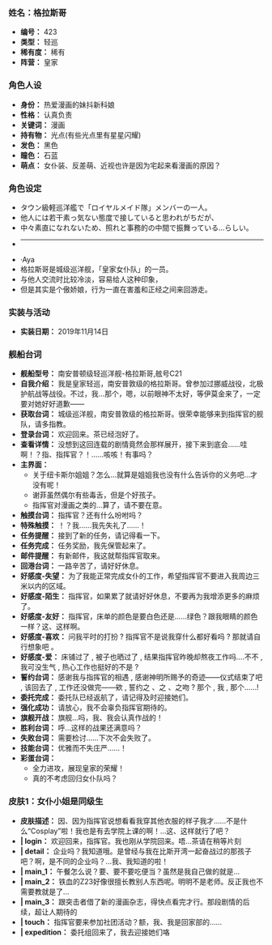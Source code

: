 ### 姓名：格拉斯哥
* **编号：** 423
* **类型：** 轻巡
* **稀有度：** 稀有
* **阵营：** 皇家


### 角色人设
* **身份：** 热爱漫画的妹抖新科娘
* **性格：** 认真负责
* **关键词：** 漫画
* **持有物：** 光点(有些光点里有星星闪耀)
* **发色：** 黑色
* **瞳色：** 石蓝
* **萌点：** 女仆装、反差萌、近视也许是因为宅起来看漫画的原因？


### 角色设定
* タウン級軽巡洋艦で「ロイヤルメイド隊」メンバーの一人。
* 他人には若干素っ気ない態度で接していると思われがちだが、
* 中々素直になれないため、照れと事務的の中間で振舞っている…らしい。
* ----
* ·Aya
* 格拉斯哥是城级巡洋舰，「皇家女仆队」的一员。
* 与他人交流时比较冷淡，容易给人这种印象，
* 但是其实是个傲娇娘，行为一直在害羞和正经之间来回游走。


### 实装与活动
* **实装日期：** 2019年11月14日


### 舰船台词
* **舰船型号：** 南安普顿级轻巡洋舰-格拉斯哥,舷号C21
* **自我介绍：** 我是皇家轻巡，南安普敦级的格拉斯哥。曾参加过挪威战役，北极护航战等战役。不过，我…那个，嗯，以前眼神不太好，等伊莫金来了，一定要对她好好道歉——
* **获取台词：** 城级巡洋舰，南安普敦级的格拉斯哥。很荣幸能够来到指挥官的舰队，请多指教。
* **登录台词：** 欢迎回来。茶已经泡好了。
* **查看详情：** 没想到这回连载的剧情竟然会那样展开，接下来到底会……哇啊！？指、指挥官？！……咳咳！有事吗？
* **主界面：**
  * 关于纽卡斯尔姐姐？怎么…就算是姐姐我也没有什么告诉你的义务吧…才没有呢！
  * 谢菲虽然偶尔有些毒舌，但是个好孩子。
  * 指挥官对漫画之类的…算了，请不要在意。
* **触摸台词：** 指挥官？还有什么吩咐吗？
* **特殊触摸：** ！？我……我先失礼了……！
* **任务提醒：** 接到了新的任务，请记得看一下。
* **任务完成：** 任务奖励，我先保管起来了。
* **邮件提醒：** 有新邮件，我这就帮指挥官取来。
* **回港台词：** 一路辛苦了，请好好休息。
* **好感度-失望：** 为了我能正常完成女仆的工作，希望指挥官不要进入我周边三米以内的区域。
* **好感度-陌生：** 指挥官，如果累了就请好好休息，不要再为我增添更多的麻烦了。
* **好感度-友好：** 指挥官，床单的颜色是要白色还是……绿色？跟我眼睛的颜色一样？这、这样啊。
* **好感度-喜欢：** 问我平时的打扮 ? 指挥官不是说我穿什么都好看吗 ? 那就请自行想象吧 。
* **好感度-爱：** 床铺过了 , 被子也晒过了 , 结果指挥官昨晚却熬夜工作吗….不不 , 我可没生气 , 热心工作也挺好的不是 ?
* **誓约台词：** 感谢我与指挥官的相遇 , 感谢神明所赐予的奇迹——仪式结束了吧 , 该回去了 , 工作还没做完——欸 , 誓约之 、之 、之吻 ? 那个 , 我 , 那个……!
* **委托完成：** 委托队已经返航了，请记得及时迎接她们。
* **强化成功：** 请放心，我不会辜负指挥官期待的。
* **旗舰开战：** 旗舰…吗，我、我会认真作战的！
* **胜利台词：** 呼…这样的战果还满意吗？
* **失败台词：** 需要检讨……下次不会失败了。
* **技能台词：** 优雅而不失庄严……！
* **彩蛋台词：**
  * 全力进攻，展现皇家的荣耀！
  * 真的不考虑回归女仆队吗？


### 皮肤1：女仆小姐是同级生
* **皮肤描述：** 因、因为指挥官说想看看我穿其他衣服的样子我才……不是什么“Cosplay”啦！我也是有去学院上课的啊！…这、这样就行了吧？
* **| login：** 欢迎回来，指挥官。我也刚从学院回来。唔…茶请在稍等片刻
* **| detail：** 企业吗？我知道哦。是曾经与我在比斯开湾一起奋战过的那孩子吧？啊，是不同的企业吗？…我、我知道的啦！
* **| main_1：** 午餐怎么说？要、要不要吃便当？虽然是我自己做的就是…
* **| main_2：** 铁血的Z23好像很擅长教别人东西呢。明明不是老师。反正我也不需要教就是了…
* **| main_3：** 跟突击者借了新的漫画杂志，得快点看完才行。那段剧情的后续，超让人期待的
* **| touch：** 指挥官要来参加社团活动？额，我、我是回家部的……
* **| expedition：** 委托组回来了，我去迎接她们咯
